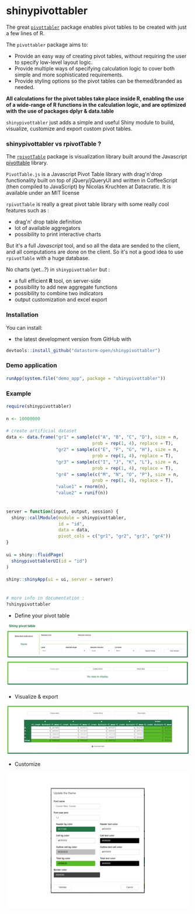 # shinypivottabler

The great [``pivottabler``](http://www.pivottabler.org.uk/index.html) package enables pivot tables to be created with just a few lines of R.

The `pivottabler` package aims to:

-   Provide an easy way of creating pivot tables, without requiring the user to specify low-level layout logic.
-   Provide multiple ways of specifying calculation logic to cover both simple and more sophisticated requirements.
-   Provide styling options so the pivot tables can be themed/branded as needed.

**All calculations for the pivot tables take place inside R, enabling the use of a wide-range of R functions in the calculation logic, and are optimized with the use of packages dplyr & data.table**

`shinypivottabler` just adds a simple and useful Shiny module to build, visualize, customize and export custom pivot tables.

### shinypivottabler vs rpivotTable ?


The [``rpivotTable``](https://github.com/smartinsightsfromdata/rpivotTable) package is visualization library built around the Javascript [pivottable](https://pivottable.js.org/examples/) library.

``PivotTable.js`` is a Javascript Pivot Table library with drag'n'drop functionality built on top of jQuery/jQueryUI and  written in CoffeeScript  (then compiled to JavaScript) by Nicolas Kruchten at Datacratic. It is available under an MIT license

``rpivotTable`` is really a great pivot table library with some really cool features such as : 

- drag'n' drop table definition
- lot of available aggregators
- possibility to print interactive charts

But it's a full *Javascript* tool, and so all the data are sended to the client, and all computations are done on the client. So it's not a good idea to use ``rpivotTable`` with a huge database.

No charts (yet...?) in `shinypivottabler` but : 

- a full efficient **R** tool, on server-side
- possibility to add new aggregate functions
- possibility to combine two indicators
- output customization and excel export

### Installation

You can install:

-   the latest development version from GitHub with

``` r
devtools::install_github("datastorm-open/shinypivottabler")
```

### Demo application

``` r
runApp(system.file("demo_app", package = "shinypivottabler"))
```

### Example

``` r
require(shinypivottabler)

n <- 10000000

# create artificial dataset
data <- data.frame("gr1" = sample(c("A", "B", "C", "D"), size = n,
                                 prob = rep(1, 4), replace = T),
                   "gr2" = sample(c("E", "F", "G", "H"), size = n,
                                 prob = rep(1, 4), replace = T),
                   "gr3" = sample(c("I", "J", "K", "L"), size = n,
                                 prob = rep(1, 4), replace = T),
                   "gr4" = sample(c("M", "N", "O", "P"), size = n,
                                 prob = rep(1, 4), replace = T),
                   "value1" = rnorm(n),
                   "value2" = runif(n))


server = function(input, output, session) {
  shiny::callModule(module = shinypivottabler,
                    id = "id",
                    data = data,
                    pivot_cols = c("gr1", "gr2", "gr3", "gr4"))
}

ui = shiny::fluidPage(
  shinypivottablerUI(id = "id")
)

shiny::shinyApp(ui = ui, server = server)


# more info in documentation : 
?shinypivottabler
```

- Define your pivot table

![](inst/demo_app/www/figures/init_module.PNG)

- Visualize & export

![](inst/demo_app/www/figures/view_table.PNG)

- Customize

![](inst/demo_app/www/figures/theme.PNG)

